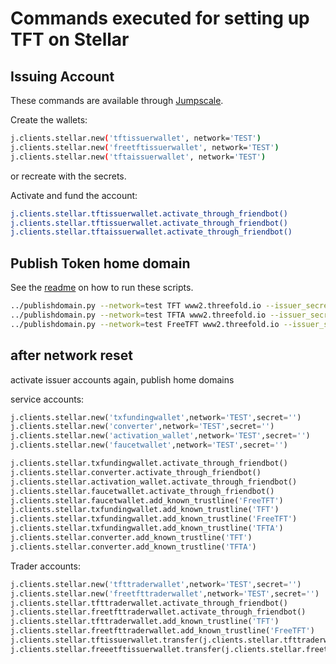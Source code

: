 # Commands executed for setting up TFT  on Stellar

## Issuing Account

These commands are available through [Jumpscale](https://github.com/threefoldtech/jumpscaleX_core).

Create the wallets:

```sh
j.clients.stellar.new('tftissuerwallet', network='TEST')
j.clients.stellar.new('freetftissuerwallet', network='TEST')
j.clients.stellar.new('tftaissuerwallet', network='TEST')
```

or recreate with the secrets.

Activate and fund the account:

```sh
j.clients.stellar.tftissuerwallet.activate_through_friendbot()
j.clients.stellar.tftissuerwallet.activate_through_friendbot()
j.clients.stellar.tftaissuerwallet.activate_through_friendbot()
```

## Publish Token home domain

See the [readme](../readme.md) on how to run these scripts.

```sh
../publishdomain.py --network=test TFT www2.threefold.io --issuer_secret=<Issuer secret>
../publishdomain.py --network=test TFTA www2.threefold.io --issuer_secret=<Issuer secret>
../publishdomain.py --network=test FreeTFT www2.threefold.io --issuer_secret=<Issuer secret>
```

## after network reset

activate issuer accounts again, publish home domains

service accounts:

```python
j.clients.stellar.new('txfundingwallet',network='TEST',secret='')
j.clients.stellar.new('converter',network='TEST',secret='')
j.clients.stellar.new('activation_wallet',network='TEST',secret='')
j.clients.stellar.new('faucetwallet',network='TEST',secret='')
```

```python
j.clients.stellar.txfundingwallet.activate_through_friendbot()
j.clients.stellar.converter.activate_through_friendbot()
j.clients.stellar.activation_wallet.activate_through_friendbot()
j.clients.stellar.faucetwallet.activate_through_friendbot()
j.clients.stellar.faucetwallet.add_known_trustline('FreeTFT')
j.clients.stellar.txfundingwallet.add_known_trustline('TFT')
j.clients.stellar.txfundingwallet.add_known_trustline('FreeTFT')
j.clients.stellar.txfundingwallet.add_known_trustline('TFTA')
j.clients.stellar.converter.add_known_trustline('TFT')
j.clients.stellar.converter.add_known_trustline('TFTA')
```

Trader accounts:

```python
j.clients.stellar.new('tfttraderwallet',network='TEST',secret='')
j.clients.stellar.new('freetfttraderwallet',network='TEST',secret='')
j.clients.stellar.tfttraderwallet.activate_through_friendbot()
j.clients.stellar.freetfttraderwallet.activate_through_friendbot()
j.clients.stellar.tfttraderwallet.add_known_trustline('TFT')
j.clients.stellar.freetfttraderwallet.add_known_trustline('FreeTFT')
j.clients.stellar.tftissuerwallet.transfer(j.clients.stellar.tfttraderwallet.address, amount="500000",asset='TFT:GA47YZA3PKFUZMPLQ3B5F2E3CJIB57TGGU7SPCQT2WAEYKN766PWIMB3',fund_transaction=False)
j.clients.stellar.freeetftissuerwallet.transfer(j.clients.stellar.freetfttraderwallet.address,amount="500000",asset='FreeTFT:GBLDUINEFYTF7XEE7YNWA3JQS4K2VD37YU7I2YAE7R5AHZDKQXSS2J6R', fund_transaction=False)
```

